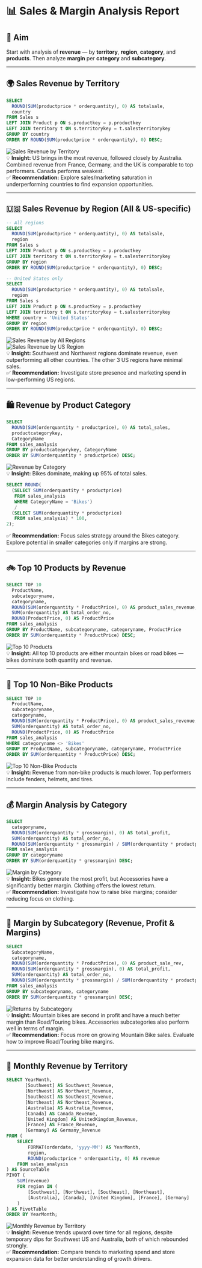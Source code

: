 # 📊 Sales & Margin Analysis Report

## 🎯 Aim
Start with analysis of **revenue** — by **territory**, **region**, **category**, and **products**. Then analyze **margin** per **category** and **subcategory**.

---

## 🌍 Sales Revenue by Territory

```sql
SELECT 
  ROUND(SUM(productprice * orderquantity), 0) AS totalsale,
  country
FROM Sales s
LEFT JOIN Product p ON s.productkey = p.productkey
LEFT JOIN territory t ON s.territorykey = t.salesterritorykey
GROUP BY country
ORDER BY ROUND(SUM(productprice * orderquantity), 0) DESC;
```

![Sales Revenue by Territory](../Images/Sales_Revenue_by_Territory1.png)  
💡 **Insight:** US brings in the most revenue, followed closely by Australia. Combined revenue from France, Germany, and the UK is comparable to top performers. Canada performs weakest.  
✅ **Recommendation:** Explore sales/marketing saturation in underperforming countries to find expansion opportunities.

---

## 🇺🇸 Sales Revenue by Region (All & US-specific)

```sql
-- All regions
SELECT 
  ROUND(SUM(productprice * orderquantity), 0) AS totalsale,
  region
FROM Sales s
LEFT JOIN Product p ON s.productkey = p.productkey
LEFT JOIN territory t ON s.territorykey = t.salesterritorykey
GROUP BY region
ORDER BY ROUND(SUM(productprice * orderquantity), 0) DESC;
```

```sql
-- United States only
SELECT 
  ROUND(SUM(productprice * orderquantity), 0) AS totalsale,
  region
FROM Sales s
LEFT JOIN Product p ON s.productkey = p.productkey
LEFT JOIN territory t ON s.territorykey = t.salesterritorykey
WHERE country = 'United States'
GROUP BY region
ORDER BY ROUND(SUM(productprice * orderquantity), 0) DESC;
```

![Sales Revenue by All Regions](../Images/Sales_Revenue_by_All_Regions.png)  
![Sales Revenue by US Region](../Images/Sales_Revenue_by_US_Region.png)  
💡 **Insight:** Southwest and Northwest regions dominate revenue, even outperforming all other countries. The other 3 US regions have minimal sales.  
✅ **Recommendation:** Investigate store presence and marketing spend in low-performing US regions.

---

## 🛍 Revenue by Product Category

```sql
SELECT 
  ROUND(SUM(orderquantity * productprice), 0) AS total_sales,
  productcategorykey,
  CategoryName
FROM sales_analysis
GROUP BY productcategorykey, CategoryName
ORDER BY SUM(orderquantity * productprice) DESC;
```

![Revenue by Category](../Images/Revenue_by_Category.png)  
💡 **Insight:** Bikes dominate, making up 95% of total sales.

```sql
SELECT ROUND(
  (SELECT SUM(orderquantity * productprice)
   FROM sales_analysis
   WHERE CategoryName = 'Bikes') 
   / 
  (SELECT SUM(orderquantity * productprice)
   FROM sales_analysis) * 100, 
2);
```

✅ **Recommendation:** Focus sales strategy around the Bikes category. Explore potential in smaller categories only if margins are strong.

---

## 🚲 Top 10 Products by Revenue

```sql
SELECT TOP 10 
  ProductName,
  subcategoryname,
  categoryname,
  ROUND(SUM(orderquantity * ProductPrice), 0) AS product_sales_revenue,
  SUM(orderquantity) AS total_order_no,
  ROUND(ProductPrice, 0) AS ProductPrice
FROM sales_analysis
GROUP BY ProductName, subcategoryname, categoryname, ProductPrice
ORDER BY SUM(orderquantity * ProductPrice) DESC;
```

![Top 10 Products](../Images/Top_10_Products.png)  
💡 **Insight:** All top 10 products are either mountain bikes or road bikes — bikes dominate both quantity and revenue.

---

## 🧢 Top 10 Non-Bike Products

```sql
SELECT TOP 10 
  ProductName,
  subcategoryname,
  categoryname,
  ROUND(SUM(orderquantity * ProductPrice), 0) AS product_sales_revenue,
  SUM(orderquantity) AS total_order_no,
  ROUND(ProductPrice, 0) AS ProductPrice
FROM sales_analysis
WHERE categoryname <> 'Bikes'
GROUP BY ProductName, subcategoryname, categoryname, ProductPrice
ORDER BY SUM(orderquantity * ProductPrice) DESC;
```

![Top 10 Non-Bike Products](../Images/Top_10_non-bike_Products.png)  
💡 **Insight:** Revenue from non-bike products is much lower. Top performers include fenders, helmets, and tires.

---

## 💰 Margin Analysis by Category

```sql
SELECT 
  categoryname,
  ROUND(SUM(orderquantity * grossmargin), 0) AS total_profit,
  SUM(orderquantity) AS total_order_no,
  ROUND(SUM(orderquantity * grossmargin) / SUM(orderquantity * productprice), 2) * 100 AS 'margin%'
FROM sales_analysis
GROUP BY categoryname
ORDER BY SUM(orderquantity * grossmargin) DESC;
```

![Margin by Category](../Images/Margin_by_Category.png)  
💡 **Insight:** Bikes generate the most profit, but Accessories have a significantly better margin. Clothing offers the lowest return.  
✅ **Recommendation:** Investigate how to raise bike margins; consider reducing focus on clothing.

---

## 🧩 Margin by Subcategory (Revenue, Profit & Margins)

```sql
SELECT 
  SubcategoryName,
  categoryname,
  ROUND(SUM(orderquantity * ProductPrice), 0) AS product_sale_rev,
  ROUND(SUM(orderquantity * grossmargin), 0) AS total_profit,
  SUM(orderquantity) AS total_order_no,
  ROUND(SUM(orderquantity * grossmargin) / SUM(orderquantity * productprice), 2) * 100 AS 'margin%'
FROM sales_analysis
GROUP BY subcategoryname, categoryname
ORDER BY SUM(orderquantity * grossmargin) DESC;
```

![Returns by Subcategory](../Images/Returns_by_Subcategory.png)  
💡 **Insight:** Mountain bikes are second in profit and have a much better margin than Road/Touring bikes. Accessories subcategories also perform well in terms of margin.  
✅ **Recommendation:** Focus more on growing Mountain Bike sales. Evaluate how to improve Road/Touring bike margins.

---

## 📆 Monthly Revenue by Territory

```sql
SELECT YearMonth,
       [Southwest] AS Southwest_Revenue,
       [Northwest] AS Northwest_Revenue,
       [Southeast] AS Southeast_Revenue,
       [Northeast] AS Northeast_Revenue,
       [Australia] AS Australia_Revenue,
       [Canada] AS Canada_Revenue,
       [United Kingdom] AS UnitedKingdom_Revenue,
       [France] AS France_Revenue,
       [Germany] AS Germany_Revenue
FROM (
    SELECT 
        FORMAT(orderdate, 'yyyy-MM') AS YearMonth,
        region,
        ROUND(productprice * orderquantity, 0) AS revenue
    FROM sales_analysis
) AS SourceTable
PIVOT (
    SUM(revenue)
    FOR region IN (
        [Southwest], [Northwest], [Southeast], [Northeast],
        [Australia], [Canada], [United Kingdom], [France], [Germany]
    )
) AS PivotTable
ORDER BY YearMonth;
```

![Monthly Revenue by Territory](../Images/Revenue_by_month_by_category.png)  
💡 **Insight:** Revenue trends upward over time for all regions, despite temporary dips for Southwest US and Australia, both of which rebounded strongly.  
✅ **Recommendation:** Compare trends to marketing spend and store expansion data for better understanding of growth drivers.
